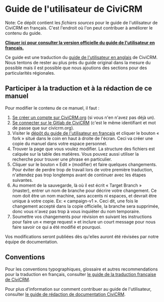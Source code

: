 # Guide de l'utilisateur de CiviCRM

Note: Ce dépôt contient les _fichiers sources_ pour le guide de l'utilisateur de CiviCRM en français. C'est l'endroit où l'on peut contribuer à améliorer le contenu du guide.

**[Cliquer ici pour consulter la version officielle du guide de l'utilisateur en français.](https://docs.civicrm.org/user/fr/latest/)**

Ce guide est une traduction du [guide de l'utilisateur en anglais](https://lab.civicrm.org/documentation/docs/user-en) de CiviCRM. Nous tentons de rester au plus près du guide original dans la mesure du possible mais il est possible que nous ajoutions des sections pour des particularités régionales.

## Participer à la traduction et à la rédaction de ce manuel

Pour modifier le contenu de ce manuel, il faut :

1. [Se créer un compte sur CiviCRM.org](https://civicrm.org/user) (si vous n'en n'avez pas déjà un).
2. [Se connecter sur le Gitlab de CiviCRM](https://lab.civicrm.org) (c'est le même identifiant et mot de passe que sur civicrm.org).
3. Visiter le [dépôt du guide de l'utilisateur en français](https://lab.civicrm.org/documentation/docs/user-fr) et cliquer le bouton « fork » situé dans le coin en haut à droite de l'écran. Ceci va créer une copie du manuel dans votre espace personnel.
4. Trouver la page que vous voulez modifier. La structure des fichiers est calquée sur la table des matières. Vous pouvez aussi utiliser la recherche pour trouver une phrase en particulier.
5. Cliquer sur le bouton « Edit » (modifier) et faire quelques changements. Pour éviter de perdre trop de travail lors de votre première traduction, n'attendez pas trop longtemps avant de continuer avec les étapes suivantes.
6. Au moment de la sauvegarde, là où il est écrit « Target Branch » (master), entrer un nom de branche pour décrire votre changement. Ce nom doit être un nom machine, sans accents ni espaces, et devrait être unique à votre copie. Ex: « campaign-v1 ». Ceci dit, une fois le changement accepté dans la copie officielle, la branche sera supprimée, donc vous n'avez pas trop à vous inquiéter du nom temporaire.
7. Soumettre vos changements pour révision en suivant les instructions pour faire un « merge request » et inclure un court message pour nous faire savoir ce qui a été modifié et pourquoi.

Vos modifications seront publiées dès qu'elles auront été révisées par notre équipe de documentation.

## Conventions

Pour les conventions typographiques, glossaire et autres recommendations pour la traduction en français, consulter [le guide de la traduction française de CiviCRM](https://lab.civicrm.org/dev/translation/wikis/translation-guides/french).

Pour plus d'information sur comment contribuer au guide de l'utilisateur, consulter [le guide de rédaction de documentation CiviCRM](https://docs.civicrm.org/dev/en/latest/documentation/).
